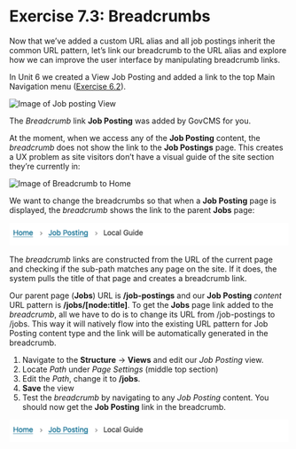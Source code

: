 # Exercise 7.3: Breadcrumbs

Now that we’ve added a custom URL alias and all job postings inherit the common URL pattern, let’s link our breadcrumb to the URL alias and explore how we can improve the user interface by manipulating breadcrumb links.

In Unit 6 we created a View Job Posting and added a link to the top Main Navigation menu ([Exercise 6.2](../unit-6-content-listing-with-views/exercise-6-2-create-job-posting-view.md)).

![Image of Job posting View](../.gitbook/assets/157.png)

The _Breadcrumb_ link **Job Posting** was added by GovCMS for you.

At the moment, when we access any of the **Job Posting** content, the _breadcrumb_ does not show the link to the **Job Postings** page. This creates a UX problem as site visitors don’t have a visual guide of the site section they’re currently in:

![Image of Breadcrumb to Home](<../.gitbook/assets/158 (1).png>)

We want to change the breadcrumbs so that when a **Job Posting** page is displayed, the _breadcrumb_ shows the link to the parent **Jobs** page:

![Image of Breadcrumb to Jobs page](<../.gitbook/assets/159 (1) (1) (1) (2).png>)

The _breadcrumb_ links are constructed from the URL of the current page and checking if the sub-path matches any page on the site. If it does, the system pulls the title of that page and creates a breadcrumb link.

Our parent page (**Jobs**) URL is **/job-postings** and our **Job Posting** _content_ URL pattern is **/jobs/\[node:title]**. To get the **Jobs** page link added to the _breadcrumb_, all we have to do is to change its URL from /job-postings to /jobs. This way it will natively flow into the existing URL pattern for Job Posting content type and the link will be automatically generated in the breadcrumb.

1. Navigate to the **Structure** → **Views** and edit our _Job Posting_ view.
2. Locate _Path_ under _Page Settings_ (middle top section)
3. Edit the _Path_, change it to **/jobs**.
4. **Save** the view
5. Test the _breadcrumb_ by navigating to any _Job Posting_ content. You should now get the **Job Posting** link in the breadcrumb.

![Image of Breadcrumb to Jobs page](<../.gitbook/assets/159 (1) (1) (1) (1).png>)
